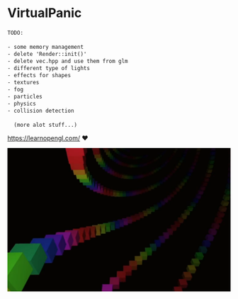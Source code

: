 # VirtualPanic
```
TODO:

- some memory management
- delete 'Render::init()'
- delete vec.hpp and use them from glm
- different type of lights
- effects for shapes
- textures
- fog
- particles
- physics
- collision detection

  (more alot stuff...)
```

https://learnopengl.com/  :heart:


![](https://github.com/331uw13/VirtualPanic/blob/master/Images/rainbow.png)
